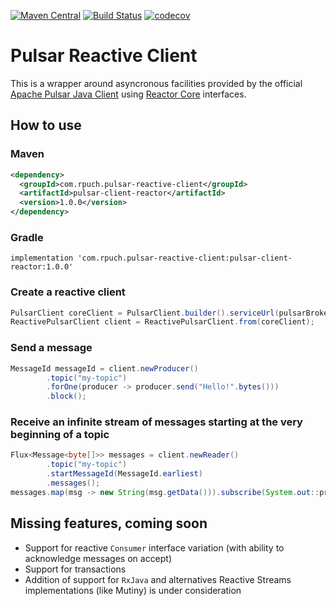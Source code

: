 [![Maven Central](https://img.shields.io/maven-central/v/com.rpuch.pulsar-reactive-client/pulsar-client-reactor.svg?label=Maven%20Central)](https://search.maven.org/search?q=g:%22com.rpuch.pulsar-reactive-client%22%20AND%20a:%22pulsar-client-reactor%22)
[![Build Status](https://travis-ci.com/rpuch/pulsar-reactive-client.svg?branch=master)](https://travis-ci.org/rpuch/pulsar-reactive-client)
[![codecov](https://codecov.io/gh/rpuch/pulsar-reactive-client/branch/master/graph/badge.svg?token=7IFHICD29T)](https://codecov.io/gh/rpuch/pulsar-reactive-client)

# Pulsar Reactive Client #

This is a wrapper around asyncronous facilities provided by the official
[Apache Pulsar Java Client](https://github.com/apache/pulsar/tree/master/pulsar-client) using
[Reactor Core](https://github.com/reactor/reactor-core) interfaces.

## How to use ##

### Maven ###

```xml
<dependency>
  <groupId>com.rpuch.pulsar-reactive-client</groupId>
  <artifactId>pulsar-client-reactor</artifactId>
  <version>1.0.0</version>
</dependency>
```

### Gradle ###

```
implementation 'com.rpuch.pulsar-reactive-client:pulsar-client-reactor:1.0.0'
```

### Create a reactive client ###

```java
PulsarClient coreClient = PulsarClient.builder().serviceUrl(pulsarBrokerUrl).build();
ReactivePulsarClient client = ReactivePulsarClient.from(coreClient);
```

### Send a message ###

```java
MessageId messageId = client.newProducer()
        .topic("my-topic")
        .forOne(producer -> producer.send("Hello!".bytes()))
        .block();
```

### Receive an infinite stream of messages starting at the very beginning of a topic ###

```java
Flux<Message<byte[]>> messages = client.newReader()
        .topic("my-topic")
        .startMessageId(MessageId.earliest)
        .messages();
messages.map(msg -> new String(msg.getData())).subscribe(System.out::println);
```

## Missing features, coming soon ##

 * Support for reactive `Consumer` interface variation (with ability to acknowledge messages on accept)
 * Support for transactions
 * Addition of support for `RxJava` and alternatives Reactive Streams implementations (like Mutiny)
 is under consideration
